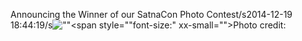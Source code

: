 Announcing the Winner of our SatnaCon Photo Contest/s2014-12-19 18:44:19/s![\"\"](\"http://i.imgur.com/wgBTOkP.png\")<span style="\"font-size:" xx-small="">Photo credit: